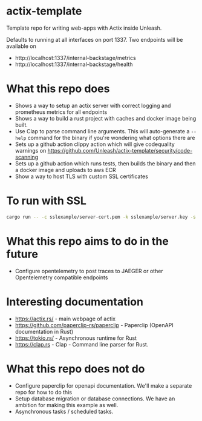 # actix-template
Template repo for writing web-apps with Actix inside Unleash.

Defaults to running at all interfaces on port 1337.
Two endpoints will be available on
* http://localhost:1337/internal-backstage/metrics 
* http://localhost:1337/internal-backstage/health


# What this repo does
* Shows a way to setup an actix server with correct logging and prometheus metrics for all endpoints
* Shows a way to build a rust project with caches and docker image being built.
* Use Clap to parse command line arguments. This will auto-generate a `--help` command for the binary if you're wondering what options there are
* Sets up a github action clippy action which will give codequality warnings on https://github.com/Unleash/actix-template/security/code-scanning
* Sets up a github action which runs tests, then builds the binary and then a docker image and uploads to aws ECR
* Show a way to host TLS with custom SSL certificates

# To run with SSL

```bash
cargo run -- -c sslexample/server-cert.pem -k sslexample/server.key -s 1337
```

# What this repo aims to do in the future
* Configure opentelemetry to post traces to JAEGER or other Opentelemetry compatible endpoints


# Interesting documentation
* https://actix.rs/ - main webpage of actix
* https://github.com/paperclip-rs/paperclip - Paperclip (OpenAPI documentation in Rust)
* https://tokio.rs/ - Asynchronous runtime for Rust
* https://clap.rs - Clap - Command line parser for Rust.

# What this repo does not do
* Configure paperclip for openapi documentation. We'll make a separate repo for how to do this
* Setup database migration or database connections. We have an ambition for making this example as well.
* Asynchronous tasks / scheduled tasks.
